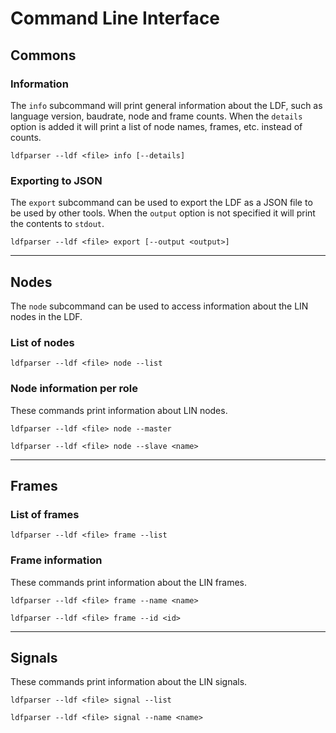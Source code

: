 # Command Line Interface

## Commons

### Information

The `info` subcommand will print general information about the LDF, such as language
version, baudrate, node and frame counts. When the `details` option is added it will
print a list of node names, frames, etc. instead of counts.

`ldfparser --ldf <file> info [--details]`

### Exporting to JSON

The `export` subcommand can be used to export the LDF as a JSON file to be used by
other tools. When the `output` option is not specified it will print the contents to `stdout`.

`ldfparser --ldf <file> export [--output <output>]`

---

## Nodes

The `node` subcommand can be used to access information about the LIN nodes in the LDF.

### List of nodes

`ldfparser --ldf <file> node --list`

### Node information per role

These commands print information about LIN nodes.

`ldfparser --ldf <file> node --master`

`ldfparser --ldf <file> node --slave <name>`

---

## Frames

### List of frames

`ldfparser --ldf <file> frame --list`

### Frame information

These commands print information about the LIN frames.

`ldfparser --ldf <file> frame --name <name>`

`ldfparser --ldf <file> frame --id <id>`

---

## Signals

These commands print information about the LIN signals.

`ldfparser --ldf <file> signal --list`

`ldfparser --ldf <file> signal --name <name>`
